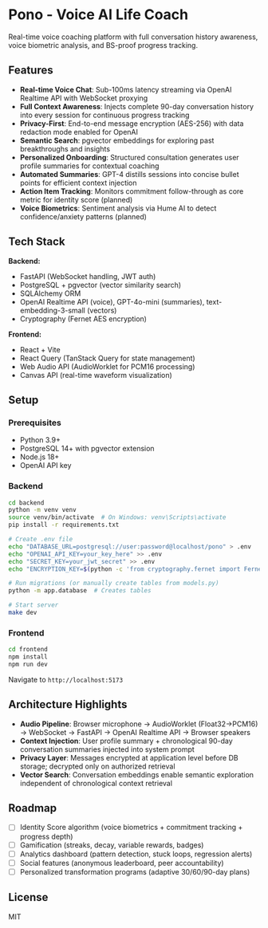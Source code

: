 # Pono - Voice AI Life Coach

Real-time voice coaching platform with full conversation history awareness, voice biometric analysis, and BS-proof progress tracking.

## Features

- **Real-time Voice Chat**: Sub-100ms latency streaming via OpenAI Realtime API with WebSocket proxying
- **Full Context Awareness**: Injects complete 90-day conversation history into every session for continuous progress tracking
- **Privacy-First**: End-to-end message encryption (AES-256) with data redaction mode enabled for OpenAI
- **Semantic Search**: pgvector embeddings for exploring past breakthroughs and insights
- **Personalized Onboarding**: Structured consultation generates user profile summaries for contextual coaching
- **Automated Summaries**: GPT-4 distills sessions into concise bullet points for efficient context injection
- **Action Item Tracking**: Monitors commitment follow-through as core metric for identity score (planned)
- **Voice Biometrics**: Sentiment analysis via Hume AI to detect confidence/anxiety patterns (planned)

## Tech Stack

**Backend:**
- FastAPI (WebSocket handling, JWT auth)
- PostgreSQL + pgvector (vector similarity search)
- SQLAlchemy ORM
- OpenAI Realtime API (voice), GPT-4o-mini (summaries), text-embedding-3-small (vectors)
- Cryptography (Fernet AES encryption)

**Frontend:**
- React + Vite
- React Query (TanStack Query for state management)
- Web Audio API (AudioWorklet for PCM16 processing)
- Canvas API (real-time waveform visualization)

## Setup

### Prerequisites
- Python 3.9+
- PostgreSQL 14+ with pgvector extension
- Node.js 18+
- OpenAI API key

### Backend

```bash
cd backend
python -m venv venv
source venv/bin/activate  # On Windows: venv\Scripts\activate
pip install -r requirements.txt

# Create .env file
echo "DATABASE_URL=postgresql://user:password@localhost/pono" > .env
echo "OPENAI_API_KEY=your_key_here" >> .env
echo "SECRET_KEY=your_jwt_secret" >> .env
echo "ENCRYPTION_KEY=$(python -c 'from cryptography.fernet import Fernet; print(Fernet.generate_key().decode())')" >> .env

# Run migrations (or manually create tables from models.py)
python -m app.database  # Creates tables

# Start server
make dev
```

### Frontend

```bash
cd frontend
npm install
npm run dev
```

Navigate to `http://localhost:5173`

## Architecture Highlights

- **Audio Pipeline**: Browser microphone → AudioWorklet (Float32→PCM16) → WebSocket → FastAPI → OpenAI Realtime API → Browser speakers
- **Context Injection**: User profile summary + chronological 90-day conversation summaries injected into system prompt
- **Privacy Layer**: Messages encrypted at application level before DB storage; decrypted only on authorized retrieval
- **Vector Search**: Conversation embeddings enable semantic exploration independent of chronological context retrieval

## Roadmap

- [ ] Identity Score algorithm (voice biometrics + commitment tracking + progress depth)
- [ ] Gamification (streaks, decay, variable rewards, badges)
- [ ] Analytics dashboard (pattern detection, stuck loops, regression alerts)
- [ ] Social features (anonymous leaderboard, peer accountability)
- [ ] Personalized transformation programs (adaptive 30/60/90-day plans)

## License

MIT